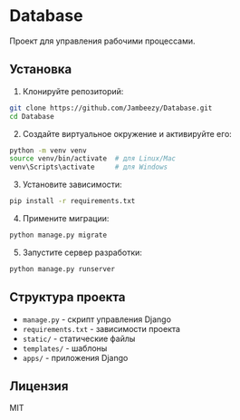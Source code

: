 # Database

Проект для управления рабочими процессами.

## Установка

1. Клонируйте репозиторий:
```bash
git clone https://github.com/Jambeezy/Database.git
cd Database
```

2. Создайте виртуальное окружение и активируйте его:
```bash
python -m venv venv
source venv/bin/activate  # для Linux/Mac
venv\Scripts\activate     # для Windows
```

3. Установите зависимости:
```bash
pip install -r requirements.txt
```

4. Примените миграции:
```bash
python manage.py migrate
```

5. Запустите сервер разработки:
```bash
python manage.py runserver

```

## Структура проекта

- `manage.py` - скрипт управления Django
- `requirements.txt` - зависимости проекта
- `static/` - статические файлы
- `templates/` - шаблоны
- `apps/` - приложения Django

## Лицензия

MIT
